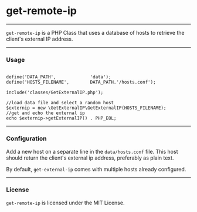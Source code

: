 # get-remote-ip #
---

  `get-remote-ip` is a PHP Class that uses a database of hosts to retrieve the client's external IP address.

---

### Usage ###

```<?php

define('DATA_PATH',             'data');
define('HOSTS_FILENAME',        DATA_PATH.'/hosts.conf');

include('classes/GetExternalIP.php');

//load data file and select a random host
$externip = new \GetExternalIP\GetExternalIP(HOSTS_FILENAME); 
//get and echo the external ip 
echo $externip->getExternalIP() . PHP_EOL;    
```
---

### Configuration ###

Add a new host on a separate line in the `data/hosts.conf` file.
This host should return the client's external ip address, preferably as plain text.
  
By default, `get-external-ip` comes with multiple hosts already configured.

---

### License ###
`get-remote-ip` is licensed under the MIT License.